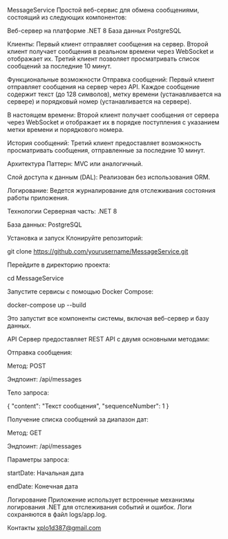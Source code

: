 MessageService
Простой веб-сервис для обмена сообщениями, состоящий из следующих компонентов:

Веб-сервер на платформе .NET 8
База данных PostgreSQL

Клиенты:
Первый клиент отправляет сообщения на сервер.
Второй клиент получает сообщения в реальном времени через WebSocket и отображает их.
Третий клиент позволяет просматривать список сообщений за последние 10 минут.

Функциональные возможности
Отправка сообщений: Первый клиент отправляет сообщения на сервер через API. Каждое сообщение содержит текст (до 128 символов), метку времени (устанавливается на сервере) и порядковый номер (устанавливается на сервере).

В настоящем времени: Второй клиент получает сообщения от сервера через WebSocket и отображает их в порядке поступления с указанием метки времени и порядкового номера.

История сообщений: Третий клиент предоставляет возможность просматривать сообщения, отправленные за последние 10 минут.

Архитектура
Паттерн: MVC или аналогичный.

Слой доступа к данным (DAL): Реализован без использования ORM.

Логирование: Ведется журналирование для отслеживания состояния работы приложения.

Технологии
Серверная часть: .NET 8

База данных: PostgreSQL

Установка и запуск
Клонируйте репозиторий:

git clone https://github.com/yourusername/MessageService.git

Перейдите в директорию проекта:

cd MessageService

Запустите сервисы с помощью Docker Compose:

docker-compose up --build

Это запустит все компоненты системы, включая веб-сервер и базу данных.

API
Сервер предоставляет REST API с двумя основными методами:

Отправка сообщения:

Метод: POST

Эндпоинт: /api/messages

Тело запроса:

{
  "content": "Текст сообщения",
  "sequenceNumber": 1
}

Получение списка сообщений за диапазон дат:

Метод: GET

Эндпоинт: /api/messages

Параметры запроса:

startDate: Начальная дата

endDate: Конечная дата

Логирование
Приложение использует встроенные механизмы логирования .NET для отслеживания событий и ошибок. Логи сохраняются в файл logs/app.log.

Контакты
xplo1d387@gmail.com
